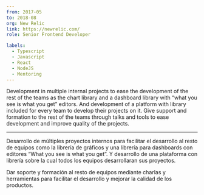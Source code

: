 ```yaml
---
from: 2017-05
to: 2018-08
org: New Relic
link: https://newrelic.com/
role: Senior Frontend Developer

labels:
  - Typescript
  - Javascript
  - React
  - NodeJS
  - Mentoring
---
```


Development in multiple internal projects to ease the development of the rest of the teams as the chart library and a dashboard library with “what you see is what you get” editors. And development of a platform with library included for every team to develop their projects on it.
Give support and formation to the rest of the teams through talks and tools to ease development and improve quality of the projects.

---

Desarrollo de múltiples proyectos internos para facilitar el desarrollo al resto de equipos como la librería de gráficos y una librería para dashboards con editores “What you see is what you get”. Y desarrollo de una plataforma con librería sobre la cual todos los equipos desarrollaran sus proyectos.

Dar soporte y formación al resto de equipos mediante charlas y herramientas para facilitar el desarrollo y mejorar la calidad de los productos.
